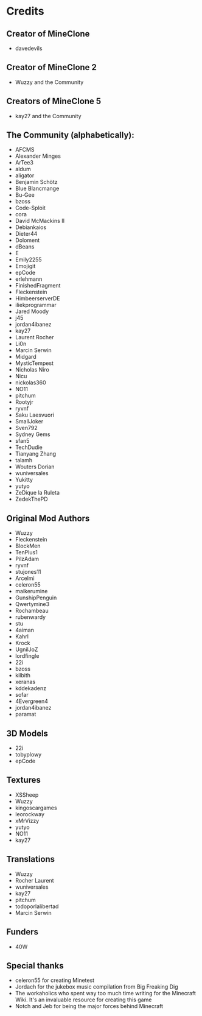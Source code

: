 # Credits

## Creator of MineClone
* davedevils

## Creator of MineClone 2
* Wuzzy and the Community

## Creators of MineClone 5
* kay27 and the Community

## The Community (alphabetically):
* AFCMS
* Alexander Minges
* ArTee3
* aldum
* aligator
* Benjamin Schötz
* Blue Blancmange
* Bu-Gee
* bzoss
* Code-Sploit
* cora
* David McMackins II
* Debiankaios
* Dieter44
* Doloment
* dBeans
* E
* Emily2255
* Emojigit
* epCode
* erlehmann
* FinishedFragment
* Fleckenstein
* HimbeerserverDE
* iliekprogrammar
* Jared Moody
* j45
* jordan4ibanez
* kay27
* Laurent Rocher
* Li0n
* Marcin Serwin
* Midgard
* MysticTempest
* Nicholas Niro
* Nicu
* nickolas360
* NO11
* pitchum
* Rootyjr
* ryvnf
* Saku Laesvuori
* SmallJoker
* Sven792
* Sydney Gems
* sfan5
* TechDudie
* Tianyang Zhang
* talamh
* Wouters Dorian
* wuniversales
* Yukitty
* yutyo
* ZeDique la Ruleta
* ZedekThePD

## Original Mod Authors
* Wuzzy
* Fleckenstein
* BlockMen
* TenPlus1
* PilzAdam
* ryvnf
* stujones11
* Arcelmi
* celeron55
* maikerumine
* GunshipPenguin
* Qwertymine3
* Rochambeau
* rubenwardy
* stu
* 4aiman
* Kahrl
* Krock
* UgnilJoZ
* lordfingle
* 22i
* bzoss
* kilbith
* xeranas
* kddekadenz
* sofar
* 4Evergreen4
* jordan4ibanez
* paramat

## 3D Models
* 22i
* tobyplowy
* epCode

## Textures
* XSSheep
* Wuzzy
* kingoscargames
* leorockway
* xMrVizzy
* yutyo
* NO11
* kay27

## Translations
* Wuzzy
* Rocher Laurent
* wuniversales
* kay27
* pitchum
* todoporlalibertad
* Marcin Serwin

## Funders
* 40W

## Special thanks
* celeron55 for creating Minetest
* Jordach for the jukebox music compilation from Big Freaking Dig
* The workaholics who spent way too much time writing for the Minecraft Wiki. It's an invaluable resource for creating this game
* Notch and Jeb for being the major forces behind Minecraft
